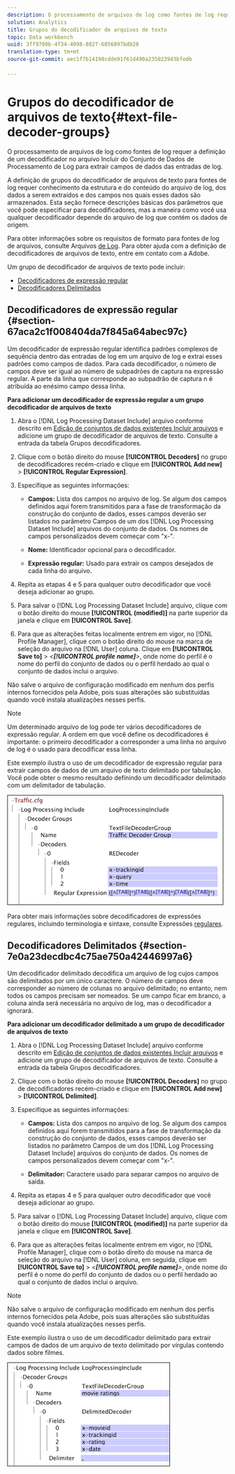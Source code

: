 ```yaml
---
description: O processamento de arquivos de log como fontes de log requer a definição de um decodificador no arquivo Incluir do Conjunto de Dados de Processamento de Log para extrair campos de dados das entradas de log.
solution: Analytics
title: Grupos do decodificador de arquivos de texto
topic: Data workbench
uuid: 3ff9700b-4f34-4098-8827-6856897bdb28
translation-type: tm+mt
source-git-commit: aec1f7b14198cdde91f61d490a235022943bfedb

---
```



# Grupos do decodificador de arquivos de texto{#text-file-decoder-groups}

O processamento de arquivos de log como fontes de log requer a definição de um decodificador no arquivo Incluir do Conjunto de Dados de Processamento de Log para extrair campos de dados das entradas de log.

A definição de grupos do decodificador de arquivos de texto para fontes de log requer conhecimento da estrutura e do conteúdo do arquivo de log, dos dados a serem extraídos e dos campos nos quais esses dados são armazenados. Esta seção fornece descrições básicas dos parâmetros que você pode especificar para decodificadores, mas a maneira como você usa qualquer decodificador depende do arquivo de log que contém os dados de origem.

Para obter informações sobre os requisitos de formato para fontes de log de arquivos, consulte Arquivos [de Log](../../../../../home/c-dataset-const-proc/c-log-proc-config-file/c-log-sources.md#concept-3d4fb817c057447d90f166b1183b461e). Para obter ajuda com a definição de decodificadores de arquivos de texto, entre em contato com a Adobe.

Um grupo de decodificador de arquivos de texto pode incluir:

* [Decodificadores de expressão regular](../../../../../home/c-dataset-const-proc/c-dataset-inc-files/c-types-dataset-inc-files/c-log-proc-dataset-inc-files/c-text-file-dec-groups.md#section-67aca2c1f008404da7f845a64abec97c)
* [Decodificadores Delimitados](../../../../../home/c-dataset-const-proc/c-dataset-inc-files/c-types-dataset-inc-files/c-log-proc-dataset-inc-files/c-text-file-dec-groups.md#section-7e0a23decdbc4c75ae750a42446997a6)

## Decodificadores de expressão regular {#section-67aca2c1f008404da7f845a64abec97c}

Um decodificador de expressão regular identifica padrões complexos de sequência dentro das entradas de log em um arquivo de log e extrai esses padrões como campos de dados. Para cada decodificador, o número de campos deve ser igual ao número de subpadrões de captura na expressão regular. A parte da linha que corresponde ao subpadrão de captura n é atribuída ao enésimo campo dessa linha.

**Para adicionar um decodificador de expressão regular a um grupo decodificador de arquivos de texto**

1. Abra o [!DNL Log Processing Dataset Include] arquivo conforme descrito em [Edição de conjuntos de dados existentes Incluir arquivos](../../../../../home/c-dataset-const-proc/c-dataset-inc-files/c-work-dataset-inc-files/t-edit-ex-dataset-inc-files.md#task-456c04e38ebc425fb35677a6bb6aa077) e adicione um grupo de decodificador de arquivos de texto. Consulte a entrada da tabela Grupos [](../../../../../home/c-dataset-const-proc/c-dataset-inc-files/c-types-dataset-inc-files/c-log-proc-dataset-inc-files/c-log-proc-dataset-inc-files.md#concept-999475a22519432e98844622ca95b6ab)decodificadores.

1. Clique com o botão direito do mouse **[!UICONTROL Decoders]** no grupo de decodificadores recém-criado e clique em **[!UICONTROL Add new]** > **[!UICONTROL Regular Expression]**.

1. Especifique as seguintes informações:

   * **Campos:** Lista dos campos no arquivo de log. Se algum dos campos definidos aqui forem transmitidos para a fase de transformação da construção do conjunto de dados, esses campos deverão ser listados no parâmetro Campos de um dos [!DNL Log Processing Dataset Include] arquivos do conjunto de dados. Os nomes de campos personalizados devem começar com &quot;x-&quot;.

   * **Nome:** Identificador opcional para o decodificador.
   * **Expressão regular:** Usado para extrair os campos desejados de cada linha do arquivo.

1. Repita as etapas 4 e 5 para qualquer outro decodificador que você deseja adicionar ao grupo.
1. Para salvar o [!DNL Log Processing Dataset Include] arquivo, clique com o botão direito do mouse **[!UICONTROL (modified)]** na parte superior da janela e clique em **[!UICONTROL Save]**.

1. Para que as alterações feitas localmente entrem em vigor, no [!DNL Profile Manager], clique com o botão direito do mouse na marca de seleção do arquivo na [!DNL User] coluna. Clique em **[!UICONTROL Save to]** > *&lt;**[!UICONTROL profile name]**>*, onde nome do perfil é o nome do perfil do conjunto de dados ou o perfil herdado ao qual o conjunto de dados inclui o arquivo.

Não salve o arquivo de configuração modificado em nenhum dos perfis internos fornecidos pela Adobe, pois suas alterações são substituídas quando você instala atualizações nesses perfis.

>[!NOTE]
>
>Um determinado arquivo de log pode ter vários decodificadores de expressão regular. A ordem em que você define os decodificadores é importante: o primeiro decodificador a corresponder a uma linha no arquivo de log é o usado para decodificar essa linha.

Este exemplo ilustra o uso de um decodificador de expressão regular para extrair campos de dados de um arquivo de texto delimitado por tabulação. Você pode obter o mesmo resultado definindo um decodificador delimitado com um delimitador de tabulação.

![](assets/cfg_LogProcessingInclude_RegExpDecoder.png)

Para obter mais informações sobre decodificadores de expressões regulares, incluindo terminologia e sintaxe, consulte Expressões [regulares](../../../../../home/c-dataset-const-proc/c-reg-exp.md#concept-070077baa419475094ef0469e92c5b9c).

## Decodificadores Delimitados {#section-7e0a23decdbc4c75ae750a42446997a6}

Um decodificador delimitado decodifica um arquivo de log cujos campos são delimitados por um único caractere. O número de campos deve corresponder ao número de colunas no arquivo delimitado; no entanto, nem todos os campos precisam ser nomeados. Se um campo ficar em branco, a coluna ainda será necessária no arquivo de log, mas o decodificador a ignorará.

**Para adicionar um decodificador delimitado a um grupo de decodificador de arquivos de texto**

1. Abra o [!DNL Log Processing Dataset Include] arquivo conforme descrito em [Edição de conjuntos de dados existentes Incluir arquivos](../../../../../home/c-dataset-const-proc/c-dataset-inc-files/c-work-dataset-inc-files/t-edit-ex-dataset-inc-files.md#task-456c04e38ebc425fb35677a6bb6aa077) e adicione um grupo de decodificador de arquivos de texto. Consulte a entrada da tabela Grupos [](../../../../../home/c-dataset-const-proc/c-dataset-inc-files/c-types-dataset-inc-files/c-log-proc-dataset-inc-files/c-log-proc-dataset-inc-files.md#concept-999475a22519432e98844622ca95b6ab)decodificadores.

1. Clique com o botão direito do mouse **[!UICONTROL Decoders]** no grupo de decodificadores recém-criado e clique em **[!UICONTROL Add new]** > **[!UICONTROL Delimited]**.

1. Especifique as seguintes informações:

   * **Campos:** Lista dos campos no arquivo de log. Se algum dos campos definidos aqui forem transmitidos para a fase de transformação da construção do conjunto de dados, esses campos deverão ser listados no parâmetro Campos de um dos [!DNL Log Processing Dataset Include] arquivos do conjunto de dados. Os nomes de campos personalizados devem começar com &quot;x-&quot;.

   * **Delimitador:** Caractere usado para separar campos no arquivo de saída.

1. Repita as etapas 4 e 5 para qualquer outro decodificador que você deseja adicionar ao grupo.
1. Para salvar o [!DNL Log Processing Dataset Include] arquivo, clique com o botão direito do mouse **[!UICONTROL (modified)]** na parte superior da janela e clique em **[!UICONTROL Save]**.

1. Para que as alterações feitas localmente entrem em vigor, no [!DNL Profile Manager], clique com o botão direito do mouse na marca de seleção do arquivo na [!DNL User] coluna, em seguida, clique em **[!UICONTROL Save to]** > *&lt;**[!UICONTROL profile name]**>*, onde nome do perfil é o nome do perfil do conjunto de dados ou o perfil herdado ao qual o conjunto de dados inclui o arquivo.

>[!NOTE]
>
>Não salve o arquivo de configuração modificado em nenhum dos perfis internos fornecidos pela Adobe, pois suas alterações são substituídas quando você instala atualizações nesses perfis.

Este exemplo ilustra o uso de um decodificador delimitado para extrair campos de dados de um arquivo de texto delimitado por vírgulas contendo dados sobre filmes.

![](assets/cfg_LogProcessingInclude_DelimitedDecoder.png)

